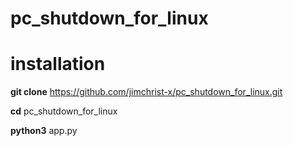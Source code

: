 # pc_shutdown_for_linux

# installation

**git clone** https://github.com/jimchrist-x/pc_shutdown_for_linux.git

**cd** pc_shutdown_for_linux

**python3** app.py
